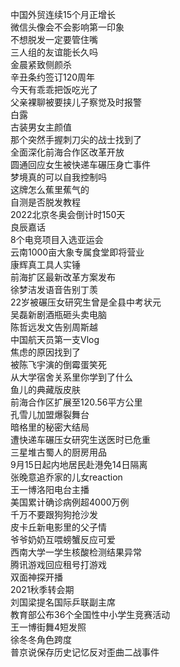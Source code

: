 中国外贸连续15个月正增长  
微信头像会不会影响第一印象  
不想脱发一定要管住嘴  
三人组的友谊能长久吗  
金晨紧致侧颜杀  
辛丑条约签订120周年  
今天有乖乖把饭吃光了  
父亲裸聊被要挟儿子察觉及时报警  
白露  
古装男女主颜值  
那个突然手握刺刀尖的战士找到了  
全面深化前海合作区改革开放  
圆通回应女生被快递车碾压身亡事件  
梦境真的可以自我控制吗  
这牌怎么蕉里蕉气的  
自测是否脱发教程  
2022北京冬奥会倒计时150天  
良辰嘉话  
8个电竞项目入选亚运会  
云南1000亩大象专属食堂即将营业  
康辉真工具人实锤  
前海扩区最新改革方案发布  
徐梦洁发语音告别丁羡  
22岁被碾压女研究生曾是全县中考状元  
吴磊新剧酒瓶砸头卖电脑  
陈哲远发文告别周斯越  
中国航天员第一支Vlog  
焦虑的原因找到了  
被陈飞宇演的倒霉蛋笑死  
从大学宿舍关系里你学到了什么  
鱼儿的典藏版皮肤  
前海合作区扩展至120.56平方公里  
孔雪儿加盟爆裂舞台  
暗格里的秘密大结局  
遭快递车碾压女研究生送医时已危重  
三星堆古蜀人的厨房用品  
9月15日起内地居民赴港免14日隔离  
张晚意追乔家的儿女reaction  
王一博洛阳电台主播  
美国累计确诊病例超4000万例  
千万不要跟狗狗抢沙发  
皮卡丘新电影里的父子情  
爷爷奶奶互喂螃蟹反应可爱  
西南大学一学生核酸检测结果异常  
腾讯游戏回应租号打游戏  
双面神探开播  
2021秋季转会期  
刘国梁提名国际乒联副主席  
教育部公布36个全国性中小学生竞赛活动  
王一博街舞4短发照  
徐冬冬角色跨度  
普京说保存历史记忆反对歪曲二战事件  
